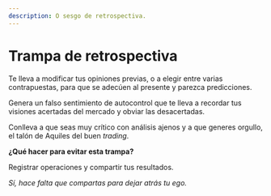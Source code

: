 ```yaml
---
description: O sesgo de retrospectiva.
---
```


# Trampa de retrospectiva

Te lleva a modificar tus opiniones previas, o a elegir entre varias contrapuestas, para que se adecúen al presente y parezca predicciones.

Genera un falso sentimiento de autocontrol que te lleva a recordar tus visiones acertadas del mercado y obviar las desacertadas.&#x20;

Conlleva a que seas muy crítico con análisis ajenos y a que generes orgullo, el talón de Aquiles del buen _trading_.

**¿Qué hacer para evitar esta trampa?**

Registrar operaciones y compartir tus resultados.

_Sí, hace falta que compartas para dejar atrás tu ego._
